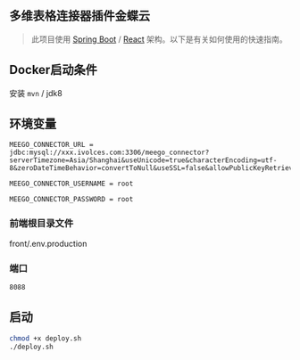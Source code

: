 ## 多维表格连接器插件金蝶云
> 此项目使用 [Spring Boot](https://spring.io/projects/spring-boot/) / [React](https://react.dev/) 架构。以下是有关如何使用的快速指南。


## Docker启动条件
安装 `mvn` / jdk8

## 环境变量
```properties
MEEGO_CONNECTOR_URL = jdbc:mysql://xxx.ivolces.com:3306/meego_connector?serverTimezone=Asia/Shanghai&useUnicode=true&characterEncoding=utf-8&zeroDateTimeBehavior=convertToNull&useSSL=false&allowPublicKeyRetrieval=true

MEEGO_CONNECTOR_USERNAME = root

MEEGO_CONNECTOR_PASSWORD = root
```

### 前端根目录文件

front/.env.production

### 端口
```bash
8088
```

## 启动

```bash
chmod +x deploy.sh
./deploy.sh
```